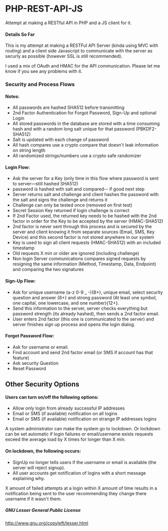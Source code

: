# PHP-REST-API-JS
Attempt at making a RESTful API in PHP and a JS client for it.

#### Details So Far
This is my attempt at making a RESTFul API Server (kinda using MVC with routing) and a client side Javascript to communicate with the server as securly as possible (however SSL is still recommended).

I used a mix of OAuth and HMAC for the API communication. Please let me know if you see any problems with it.


### Security and Process Flows

#### Notes:
- All passwords are hashed SHA512 before transmitting
- 2nd Factor Authentication for Forgot Password, Sign-Up and optional Login
- All stored passwords in the database are stored with a time consuming hash and with a random long salt unique for that password (PBKDF2-SHA512)
- Salt is updated with each change of password
- All hash compares use a crypto compare that doesn't leak information on string length
- All randomized strings/numbers use a crypto safe randomizer

#### Login Flow:
- Ask the server for a Key (only time in this flow where password is sent to server—still hashed SHA512)
- password is hashed with salt and compared-- if good next step
- Server returns salt and challenge and client hashes the password with the salt and signs the challenge and returns it
- Challenge can only be tested once (removed on first test)
- Secret Session Key returned if login challenge is correct
- If 2nd Factor used, the returned key needs to be hashed with the 2nd factor in order for the Key to be accepted by the server (HMAC-SHA512)
- 2nd factor is never sent through this process and is secured by the server and client knowing it from separate sources (Email, SMS, Key Device) and this second factor is not stored anywhere in our system
- Key is used to sign all client requests (HMAC-SHA512) with an included timestamp
- Old requests X min or older are ignored (including challenge)
- Non login Server communications compares signed requests by resigning the same information (Method, Timestamp, Data, Endpoint) and comparing the two signatures

#### Sign-Up Flow:
- Ask for unique username (a-z 0-9 _ -){8+}, unique email, select security question and answer {6+} and strong password (At least one symbol, one capital, one lowercase, and one number){12+}.
- Send this information to the server, server checks everything but password strength (its already hashed), then sends a 2nd factor email.
- User enters 2nd factor (this one is communicated to the server) and server finishes sign up process and opens the login dialog.

#### Forgot Password Flow:
- Ask for username or email.
- Find account and send 2nd factor email (or SMS if account has that feature)
- Ask security Question
- Reset Password

## Other Security Options

#### Users can turn on/off the following options:
- Allow only login from already successful IP addresses
- Email or SMS (if available) notification on all logins
- Email or SMS (if available) notification on strange IP addresses logins

A system administrator can make the system go to lockdown. Or lockdown can be set automatic if login failures or email/username exists requests exceed the average load by X times for longer than X min.

#### On lockdown, the following occurs:
- SignUp no longer tells users if the username or email is available (the server will reject signup).
- All user accounts get notification of logins with a short message explaining why.

X amount of failed attempts at a login within X amount of time results in a notification being sent to the user recommending they change there username if it wasn't them.


##### GNU Lesser General Public License
http://www.gnu.org/copyleft/lesser.html